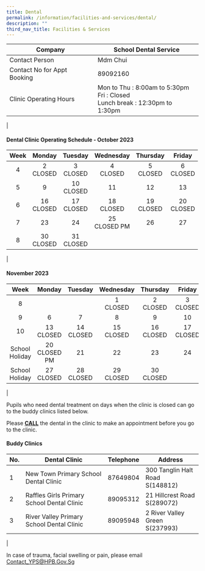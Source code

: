 ```yaml
---
title: Dental
permalink: /information/facilities-and-services/dental/
description: ""
third_nav_title: Facilities & Services
---
```

| Company | School Dental Service |
|---|---|
| Contact Person | Mdm Chui |
| Contact No for Appt Booking | 89092160 |
| Clinic Operating Hours  | Mon to Thu : 8:00am to 5:30pm<br>Fri : Closed <br>Lunch break : 12:30pm to 1:30pm|
|

#### **Dental Clinic Operating Schedule - October 2023**

| <center>Week</center> | <center>Monday</center>| <center>Tuesday</center> | <center>Wednesday</center> | <center>Thursday</center> | <center>Friday</center> |
|---|---|---|---|---|---|
| <center>4</center>|<center>2<br>CLOSED</center> | <center>3<br>CLOSED</center> | <center>4<br>CLOSED</center> |<center>5<br>CLOSED</center>  |<center>6<br>CLOSED</center>| 
| <center>5</center> | <center>9<br></center>  | <center>10<br>CLOSED</center>  | <center>11<br></center> | <center>12<br></center> | <center>13<br></center>  |
| <center>6</center> |  <center>16<br>CLOSED</center> | <center> 17<br>CLOSED</center> | <center> 18<br>CLOSED</center> |  <center>19<br>CLOSED</center> | <center>20<br>CLOSED</center> |
| <center> 7</center>|  <center>23<br></center> | <center>24 <br></center> | <center>25 <br>CLOSED PM</center>|<center>26<br></center> |<center>27 <br></center>|
| <center>8</center>|  <center>30<br>CLOSED</center> | <center>31 <br>CLOSED</center> | <center> <br></center>|<center> <br></center> |<center> <br></center>|
|

#### **November 2023**

| <center>Week</center> | <center>Monday</center>| <center>Tuesday</center> | <center>Wednesday</center> | <center>Thursday</center> | <center>Friday</center> |
|---|---|---|---|---|---|
| <center>8</center>|<center><br></center> | <center><br></center> | <center>1<br>CLOSED</center> |<center>2<br>CLOSED</center>  |<center>3<br>CLOSED</center>| 
| <center>9</center> | <center>6<br></center>  | <center>7<br></center>  | <center>8<br></center> | <center>9<br></center> | <center>10<br></center>  |
| <center>10</center> |  <center>13<br>CLOSED</center> | <center> 14<br>CLOSED</center> | <center> 15<br>CLOSED</center> |  <center> 16<br>CLOSED</center> | <center> 17<br>CLOSED</center> |
| <center> School Holiday</center>|  <center>20<br>CLOSED PM</center> | <center>21 <br></center> | <center>22 <br></center>|<center>23 <br></center> |<center>24 <br></center>|
| <center> School Holiday</center>|  <center>27<br>CLOSED</center> | <center>28 <br>CLOSED</center> | <center> 29<br>CLOSED</center>|<center>30<br>CLOSED</center> |<center> <br></center>|
|

Pupils who need dental treatment on days when the clinic is closed can go to the buddy clinics listed below.

Please <b><u>CALL</u></b> the dental in the clinic to make an appointment before you go to the clinic.

#### **Buddy Clinics**

| No. | Dental Clinic | Telephone | Address |
|---|---|:---:|---|
| 1 | New Town Primary School Dental Clinic |  87649804 | 300 Tanglin Halt Road<br>S(148812)|
| 2 | Raffles Girls Primary School Dental Clinic |  89095312 | 21 Hillcrest Road<br>S(289072) |
| 3 | River Valley Primary School Dental Clinic |  89095948 | 2 River Valley Green<br>S(237993) |
|

In case of trauma, facial swelling or pain, please email Contact_YPS@HPB.Gov.Sg